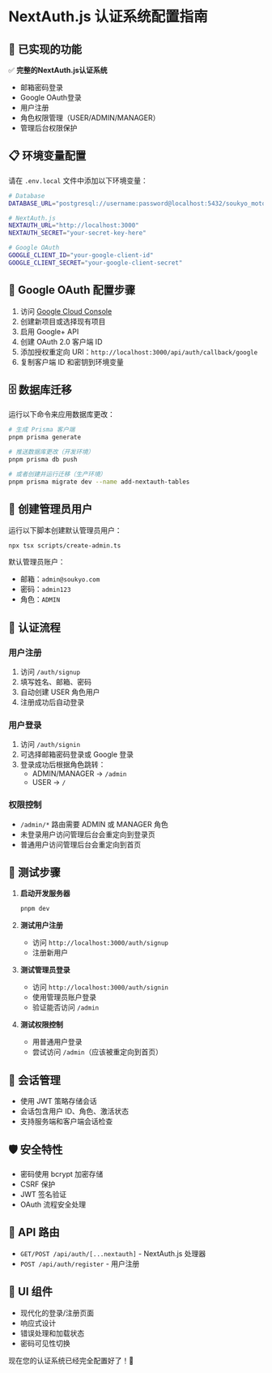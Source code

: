 # NextAuth.js 认证系统配置指南

## 🚀 已实现的功能

✅ **完整的NextAuth.js认证系统**
- 邮箱密码登录
- Google OAuth登录
- 用户注册
- 角色权限管理（USER/ADMIN/MANAGER）
- 管理后台权限保护

## 📋 环境变量配置

请在 `.env.local` 文件中添加以下环境变量：

```bash
# Database
DATABASE_URL="postgresql://username:password@localhost:5432/soukyo_motors"

# NextAuth.js
NEXTAUTH_URL="http://localhost:3000"
NEXTAUTH_SECRET="your-secret-key-here"

# Google OAuth
GOOGLE_CLIENT_ID="your-google-client-id"
GOOGLE_CLIENT_SECRET="your-google-client-secret"
```

## 🔧 Google OAuth 配置步骤

1. 访问 [Google Cloud Console](https://console.cloud.google.com/)
2. 创建新项目或选择现有项目
3. 启用 Google+ API
4. 创建 OAuth 2.0 客户端 ID
5. 添加授权重定向 URI：`http://localhost:3000/api/auth/callback/google`
6. 复制客户端 ID 和密钥到环境变量

## 🗄️ 数据库迁移

运行以下命令来应用数据库更改：

```bash
# 生成 Prisma 客户端
pnpm prisma generate

# 推送数据库更改（开发环境）
pnpm prisma db push

# 或者创建并运行迁移（生产环境）
pnpm prisma migrate dev --name add-nextauth-tables
```

## 👤 创建管理员用户

运行以下脚本创建默认管理员用户：

```bash
npx tsx scripts/create-admin.ts
```

默认管理员账户：
- 邮箱：`admin@soukyo.com`
- 密码：`admin123`
- 角色：`ADMIN`

## 🔐 认证流程

### 用户注册
1. 访问 `/auth/signup`
2. 填写姓名、邮箱、密码
3. 自动创建 USER 角色用户
4. 注册成功后自动登录

### 用户登录
1. 访问 `/auth/signin`
2. 可选择邮箱密码登录或 Google 登录
3. 登录成功后根据角色跳转：
   - ADMIN/MANAGER → `/admin`
   - USER → `/`

### 权限控制
- `/admin/*` 路由需要 ADMIN 或 MANAGER 角色
- 未登录用户访问管理后台会重定向到登录页
- 普通用户访问管理后台会重定向到首页

## 🎯 测试步骤

1. **启动开发服务器**
   ```bash
   pnpm dev
   ```

2. **测试用户注册**
   - 访问 `http://localhost:3000/auth/signup`
   - 注册新用户

3. **测试管理员登录**
   - 访问 `http://localhost:3000/auth/signin`
   - 使用管理员账户登录
   - 验证能否访问 `/admin`

4. **测试权限控制**
   - 用普通用户登录
   - 尝试访问 `/admin`（应该被重定向到首页）

## 🔄 会话管理

- 使用 JWT 策略存储会话
- 会话包含用户 ID、角色、激活状态
- 支持服务端和客户端会话检查

## 🛡️ 安全特性

- 密码使用 bcrypt 加密存储
- CSRF 保护
- JWT 签名验证
- OAuth 流程安全处理

## 📝 API 路由

- `GET/POST /api/auth/[...nextauth]` - NextAuth.js 处理器
- `POST /api/auth/register` - 用户注册

## 🎨 UI 组件

- 现代化的登录/注册页面
- 响应式设计
- 错误处理和加载状态
- 密码可见性切换

现在您的认证系统已经完全配置好了！🎉 